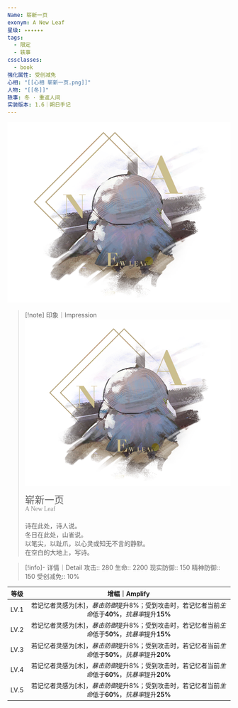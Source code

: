 ```yaml
---
Name: 崭新一页
exonym: A New Leaf
星级: ✦✦✦✦✦✦
tags:
  - 限定
  - 轶事
cssclasses:
  - book
强化属性: 受创减免
心相: "[[心相 崭新一页.png]]"
人物: "[[冬]]"
轶事: 冬 · 重返人间
实装版本: 1.6｜朔日手记
---
```

![cover](assets/崭新一页｜A%20New%20Leaf.assets/心相%20崭新一页.png)

> [!note] 印象｜Impression
> ![心相 崭新一页|inlL|300](assets/崭新一页｜A%20New%20Leaf.assets/心相%20崭新一页.png)
> <p style="font-family: '家族宋', sans-serif; font-size: 22px; line-height: 0.75; text-indent: 0;">崭新一页<br><span style="font-family: serif; font-size: 14px; color: #888888;">A New Leaf</span></p>
> 
> 诗在此处，诗人说。  
> 冬日在此处，山雀说。  
> 以笔尖，以趾爪，以心灵或知无不言的静默。  
> 在空白的大地上，写诗。

> [!info]- 详情｜Detail
> 攻击:: 280
> 生命:: 2200
> 现实防御:: 150
> 精神防御:: 150
> 受创减免:: 10%

| 等级 |                        增幅｜Amplify                         |
| :--: | :----------------------------------------------------------: |
| LV.1 | 若记忆者灵感为[木]，*暴击防御*提升8%；受到攻击时，若记忆者当前*生命*低于**40%**，*抗暴率*提升**15%** |
| LV.2 | 若记忆者灵感为[木]，*暴击防御*提升8%；受到攻击时，若记忆者当前*生命*低于**50%**，*抗暴率*提升**15%** |
| LV.3 | 若记忆者灵感为[木]，*暴击防御*提升8%；受到攻击时，若记忆者当前*生命*低于**50%**，*抗暴率*提升**20%** |
| LV.4 | 若记忆者灵感为[木]，*暴击防御*提升8%；受到攻击时，若记忆者当前*生命*低于**60%**，*抗暴率*提升**20%** |
| LV.5 | 若记忆者灵感为[木]，*暴击防御*提升8%；受到攻击时，若记忆者当前*生命*低于**60%**，*抗暴率*提升**25%** |
